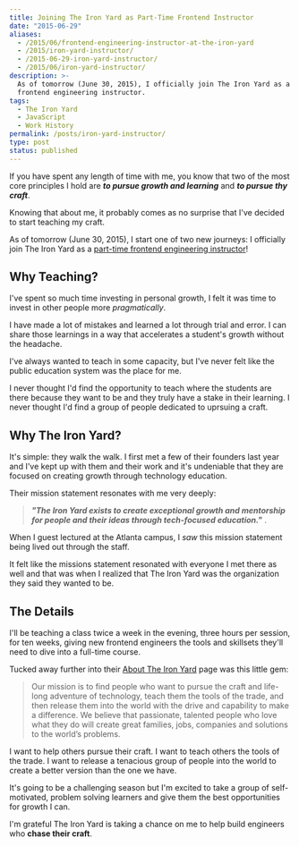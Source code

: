 ```yaml
---
title: Joining The Iron Yard as Part-Time Frontend Instructor
date: "2015-06-29"
aliases:
  - /2015/06/frontend-engineering-instructor-at-the-iron-yard
  - /2015/iron-yard-instructor/
  - /2015-06-29-iron-yard-instructor/
  - /2015/06/iron-yard-instructor/
description: >-
  As of tomorrow (June 30, 2015), I officially join The Iron Yard as a part-time
  frontend engineering instructor.
tags:
  - The Iron Yard
  - JavaScript
  - Work History
permalink: /posts/iron-yard-instructor/
type: post
status: published
---
```




If you have spent any length of time with me, you know that two of the most core principles I hold are **_to pursue growth and learning_** and **_to pursue thy craft_**.

Knowing that about me, it probably comes as no surprise that I've decided to start teaching my craft.

As of tomorrow (June 30, 2015), I start one of two new journeys: I officially join The Iron Yard as a [part-time frontend engineering instructor](https://theironyard.com/courses/part-time/front-end/)!

## Why Teaching?

I've spent so much time investing in personal growth, I felt it was time to invest in other people more _pragmatically_.

I have made a lot of mistakes and learned a lot through trial and error. I can share those learnings in a way that accelerates a student's growth without the headache.

I've always wanted to teach in some capacity, but I've never felt like the public education system was the place for me.

I never thought I'd find the opportunity to teach where the students are there because they want to be and they truly have a stake in their learning. I never thought I'd find a group of people dedicated to uprsuing a craft.

## Why The Iron Yard?

It's simple: they walk the walk. I first met a few of their founders last year and I've kept up with them and their work and it's undeniable that they are focused on creating growth through technology education.

Their mission statement resonates with me very deeply:

> **_"The Iron Yard exists to create exceptional growth and mentorship for people and their ideas through tech-focused education."_** .

When I guest lectured at the Atlanta campus, I _saw_ this mission statement being lived out through the staff.

It felt like the missions statement resonated with everyone I met there as well and that was when I realized that The Iron Yard was the organization they said they wanted to be.

## The Details

I'll be teaching a class twice a week in the evening, three hours per session, for ten weeks, giving new frontend engineers the tools and skillsets they'll need to dive into a full-time course.

Tucked away further into their [About The Iron Yard](https://theironyard.com/about/) page was this little gem:

> Our mission is to find people who want to pursue the craft and life-long adventure of technology, teach them the tools of the trade, and then release them into the world with the drive and capability to make a difference. We believe that passionate, talented people who love what they do will create great families, jobs, companies and solutions to the world’s problems.

I want to help others pursue their craft. I want to teach others the tools of the trade. I want to release a tenacious group of people into the world to create a better version than the one we have.

It's going to be a challenging season but I'm excited to take a group of self-motivated, problem solving learners and give them the best opportunities for growth I can.

I'm grateful The Iron Yard is taking a chance on me to help build engineers who **chase their craft**.
